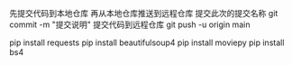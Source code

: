 先提交代码到本地仓库
再从本地仓库推送到远程仓库
提交此次的提交名称 git commit -m "提交说明"
提交代码到远程仓库 git push -u origin main

pip install requests
pip install beautifulsoup4
pip install moviepy
pip install bs4